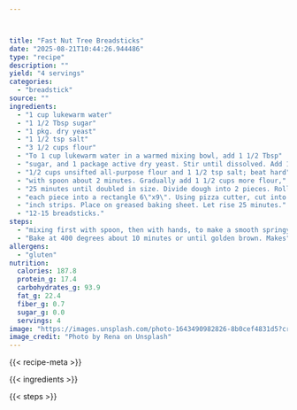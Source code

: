 ```yaml
---



title: "Fast Nut Tree Breadsticks"
date: "2025-08-21T10:44:26.944486"
type: "recipe"
description: ""
yield: "4 servings"
categories:
  - "breadstick"
source: ""
ingredients:
  - "1 cup lukewarm water"
  - "1 1/2 Tbsp sugar"
  - "1 pkg. dry yeast"
  - "1 1/2 tsp salt"
  - "3 1/2 cups flour"
  - "To 1 cup lukewarm water in a warmed mixing bowl, add 1 1/2 Tbsp"
  - "sugar, and 1 package active dry yeast. Stir until dissolved. Add 1"
  - "1/2 cups unsifted all-purpose flour and 1 1/2 tsp salt; beat hard"
  - "with spoon about 2 minutes. Gradually add 1 1/2 cups more flour,"
  - "25 minutes until doubled in size. Divide dough into 2 pieces. Roll"
  - "each piece into a rectangle 6\"x9\". Using pizza cutter, cut into 1"
  - "inch strips. Place on greased baking sheet. Let rise 25 minutes."
  - "12-15 breadsticks."
steps:
  - "mixing first with spoon, then with hands, to make a smooth springy ball of dough. Cover with towel and let stand in warm place about"
  - "Bake at 400 degrees about 10 minutes or until golden brown. Makes"
allergens:
  - "gluten"
nutrition:
  calories: 187.8
  protein_g: 17.4
  carbohydrates_g: 93.9
  fat_g: 22.4
  fiber_g: 0.7
  sugar_g: 0.0
  servings: 4
image: "https://images.unsplash.com/photo-1643490982826-8b0cef4831d5?crop=entropy&cs=tinysrgb&fit=max&fm=jpg&ixid=M3w3OTQ5MzV8MHwxfHNlYXJjaHwxfHxmYXN0JTIwbnV0JTIwdHJlZSUyMGJyZWFkc3RpY2tzJTIwZm9vZCUyMGJyZWFkc3RpY2t8ZW58MXwwfHx8MTc1NTgwNDU3MHww&ixlib=rb-4.1.0&q=80&w=1080"
image_credit: "Photo by Rena on Unsplash"
---
```


{{< recipe-meta >}}

{{< ingredients >}}

{{< steps >}}
